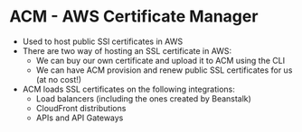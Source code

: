 # ACM - AWS Certificate Manager

- Used to host public SSl certificates in AWS
- There are two way of hosting an SSL certificate in AWS:
    - We can buy our own certificate and upload it to ACM using the CLI
    - We can have ACM provision and renew public SSL certificates for us (at no cost!)
- ACM loads SSL certificates on the following integrations:
    - Load balancers (including the ones created by Beanstalk)
    - CloudFront distributions
    - APIs and API Gateways

